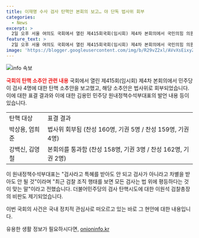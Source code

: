 ```yaml
---
title: 이재명 수사 검사 탄핵안 본회의 보고… 야 단독 법사위 회부
categories:
  - News
excerpt: >
  2일 오후 서울 여의도 국회에서 열린 제415회국회(임시회) 제4차 본회의에서 국민의힘 의원석이 비어 있음. 민주당이 검사 4명을 탄핵하기 위한 소추안을 제출했고, 이에 대한 표결이 진행됐음. 국민의힘은 불참한 채 소추안이 법사위로 회부되도록 했으며, 이에 대한 표결 결과도 발표됐음. 적법성과 적절성을 조사한 뒤 본회의 상정과 표결이 진행될 예정이며, 민주당은 이를 위헌탄핵으로 비판했음.
feature_text: >
  2일 오후 서울 여의도 국회에서 열린 제415회국회(임시회) 제4차 본회의에서 국민의힘 의원석이 비어 있음. 민주당이 검사 4명을 탄핵하기 위한 소추안을 제출했고, 이에 대한 표결이 진행됐음. 국민의힘은 불참한 채 소추안이 법사위로 회부되도록 했으며, 이에 대한 표결 결과도 발표됐음. 적법성과 적절성을 조사한 뒤 본회의 상정과 표결이 진행될 예정이며, 민주당은 이를 위헌탄핵으로 비판했음.
image: 'https://blogger.googleusercontent.com/img/b/R29vZ2xl/AVvXsEixyZcFfHzMRdzZMjFBmAUKJYCLCGyLL1o632UiGVXcaFdKo_bkvkuCioo0uUKlGfBVcT3P84aROyZIXSBEx3Aw5nCQ3pTgDom1WDC4m8eifvWiAmWEEVb4x6G_l8C0QH225ldMjyaFvpxGEBGNO37VmDTDMHGhJPq73UglMfDca1-0aw/s1600/blogspot.png'
---
```


<p><img src="https://blogger.googleusercontent.com/img/b/R29vZ2xl/AVvXsEixyZcFfHzMRdzZMjFBmAUKJYCLCGyLL1o632UiGVXcaFdKo_bkvkuCioo0uUKlGfBVcT3P84aROyZIXSBEx3Aw5nCQ3pTgDom1WDC4m8eifvWiAmWEEVb4x6G_l8C0QH225ldMjyaFvpxGEBGNO37VmDTDMHGhJPq73UglMfDca1-0aw/s1600/blogspot.png" alt="info 속보" /></p>

<p><b><span style="color: #ee2323;">국회의 탄핵 소추안 관련 내용</span></b>
국회에서 열린 제415회(임시회) 제4차 본회의에서 민주당이 검사 4명에 대한 탄핵 소추안을 보고했고, 해당 소추안은 법사위로 회부되었습니다. 이에 대한 표결 결과와 이에 대한 김용민 민주당 원내정책수석부대표의 발언 내용 등이 있습니다.</p>

<table>
  <tr>
    <td>탄핵 대상</td>
    <td>표결 결과</td>
  </tr>
  <tr>
    <td>박상용, 엄희준</td>
    <td>법사위 회부됨 (찬성 160명, 기권 5명 / 찬성 159명, 기권 4명)</td>
  </tr>
  <tr>
    <td>강백신, 김영철</td>
    <td>본회의를 통과함 (찬성 158명, 기권 3명 / 찬성 162명, 기권 2명)</td>
  </tr>
</table>

<p>이 원내정책수석부대표는 "검사라고 특혜를 받아도 안 되고 검사가 아니라고 차별을 받아도 안 될 것"이라며 "최근 검찰 조직 행태를 보면 모든 검사는 법 위에 평등하다는 것이 맞는 말"이라고 전했습니다. 더불어민주당의 검사 탄핵시도에 대한 이원석 검찰총장의 비판도 제기되었습니다. </p>

<p>이번 국회의 사건은 국내 정치적 관심사로 떠오르고 있는 바로 그 현안에 대한 내용입니다.</p>
유용한 생활 정보가 필요하시다면, <a href="https://onioninfo.kr" rel="dofollow">onioninfo.kr</a>


